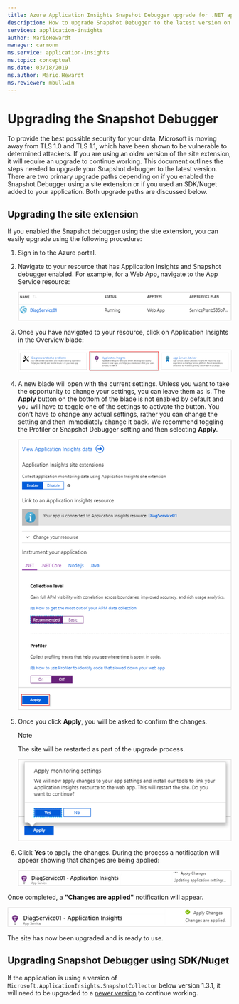 ```yaml
---
title: Azure Application Insights Snapshot Debugger upgrade for .NET apps | Microsoft Docs
description: How to upgrade Snapshot Debugger to the latest version on Azure App Services, or via Nuget packages
services: application-insights
author: MarioHewardt
manager: carmonm
ms.service: application-insights
ms.topic: conceptual
ms.date: 03/18/2019
ms.author: Mario.Hewardt
ms.reviewer: mbullwin
---
```


# Upgrading the Snapshot Debugger

To provide the best possible security for your data, Microsoft is moving away from TLS 1.0 and TLS 1.1, which have been shown to be vulnerable to determined attackers. If you are using an older version of the site extension, it will require an upgrade to continue working. This document outlines the steps needed to upgrade your Snapshot debugger to the latest version. 
There are two primary upgrade paths depending on if you enabled the Snapshot Debugger using a site extension or if you used an SDK/Nuget added to your application. Both upgrade paths are discussed below. 

## Upgrading the site extension

If you enabled the Snapshot debugger using the site extension, you can easily upgrade using the following procedure:

1. Sign in to the Azure portal.
2. Navigate to your resource that has Application Insights and Snapshot debugger enabled. For example, for a Web App, navigate to the App Service resource:

   ![Screenshot of individual App Service resource named DiagService01](./media/snapshot-debugger-upgrade/app-service-resource.png)

3. Once you have navigated to your resource, click on Application Insights in the Overview blade:

   ![Screenshot of three buttons. Center button with name Application Insights is selected](./media/snapshot-debugger-upgrade/application-insights-button.png)

4. A new blade will open with the current settings. Unless you want to take the opportunity to change your settings, you can leave them as is. The **Apply** button on the bottom of the blade is not enabled by default and you will have to toggle one of the settings to activate the button. You don’t have to change any actual settings, rather you can change the setting and then immediately change it back. We recommend toggling the Profiler or Snapshot Debugger setting and then selecting **Apply**.  

   ![Screenshot of Application Insights App Service Configuration page with Apply button highlighted in red](./media/snapshot-debugger-upgrade/view-application-insights-data.png)

5. Once you click **Apply**, you will be asked to confirm the changes.

    > [!NOTE]
    > The site will be restarted as part of the upgrade process.

   ![Screenshot of App Service's apply monitoring prompt. Text box displays message: "We will now apply changes to your app settings and install our tools to link your Application Insights resource to the web app. This will restart the site. Do you want to continue?"](./media/snapshot-debugger-upgrade/apply-monitoring-settings.png)

6. Click **Yes** to apply the changes. During the process a notification will appear showing that changes are being applied:

   ![Screenshot of Apply Changes - Updating extensions message that appears in the upper right corner](./media/snapshot-debugger-upgrade/updating-extensions.png)

Once completed, a **"Changes are applied"** notification will appear.

   ![Screenshot of message stating changes are applied](./media/snapshot-debugger-upgrade/changes-are-applied.png)

The site has now been upgraded and is ready to use.

## Upgrading Snapshot Debugger using SDK/Nuget

If the application is using a version of `Microsoft.ApplicationInsights.SnapshotCollector` below version 1.3.1, it will need to be upgraded to a [newer version](https://www.nuget.org/packages/Microsoft.ApplicationInsights.SnapshotCollector) to continue working.
